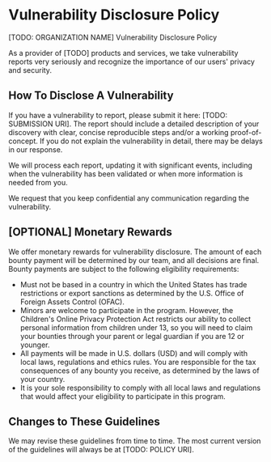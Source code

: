 # Vulnerability Disclosure Policy

[TODO: ORGANIZATION NAME] Vulnerability Disclosure Policy

As a provider of [TODO] products and services, we take vulnerability reports very seriously and recognize the importance of our users' privacy and security.  

## How To Disclose A Vulnerability

If you have a vulnerability to report, please submit it here: [TODO: SUBMISSION URI]. The report should include a detailed description of your discovery with clear, concise reproducible steps and/or a working proof-of-concept. If you do not explain the vulnerability in detail, there may be delays in our response.

We will process each report, updating it with significant events, including when the vulnerability has been validated or when more information is needed from you.

We request that you keep confidential any communication regarding the vulnerability.

## [OPTIONAL] Monetary Rewards

We offer monetary rewards for vulnerability disclosure. The amount of each bounty payment will be determined by our team, and all decisions are final. Bounty payments are subject to the following eligibility requirements:
 - Must not be based in a country in which the United States has trade restrictions or export sanctions as determined by the U.S. Office of Foreign Assets Control (OFAC).
 - Minors are welcome to participate in the program. However, the Children's Online Privacy Protection Act restricts our ability to collect personal information from children under 13, so you will need to claim your bounties through your parent or legal guardian if you are 12 or younger.
 - All payments will be made in U.S. dollars (USD) and will comply with local laws, regulations and ethics rules. You are responsible for the tax consequences of any bounty you receive, as determined by the laws of your country.
 - It is your sole responsibility to comply with all local laws and regulations that would affect your eligibility to participate in this program.

## Changes to These Guidelines

We may revise these guidelines from time to time. The most current version of the guidelines will always be at [TODO: POLICY URI].
